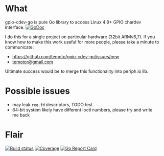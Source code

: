 # What

gpio-cdev-go is pure Go library to access Linux 4.8+ GPIO chardev interface. [![GoDoc](https://godoc.org/github.com/temoto/gpio-cdev-go?status.svg)](https://godoc.org/github.com/temoto/gpio-cdev-go)

I do this for a single project on particular hardware (32bit ARMv6,7).
If you know how to make this work useful for more people, please take a minute to communicate:
- https://github.com/temoto/gpio-cdev-go/issues/new
- temotor@gmail.com

Ultimate success would be to merge this functionality into periph.io lib.


# Possible issues

- may leak `req.fd` descriptors, TODO test
- 64-bit system likely have different ioctl numbers, please try and write me back


# Flair

[![Build status](https://travis-ci.org/temoto/gpio-cdev-go.svg?branch=master)](https://travis-ci.org/temoto/gpio-cdev-go)
[![Coverage](https://codecov.io/gh/temoto/gpio-cdev-go/branch/master/graph/badge.svg)](https://codecov.io/gh/temoto/gpio-cdev-go)
[![Go Report Card](https://goreportcard.com/badge/github.com/temoto/gpio-cdev-go)](https://goreportcard.com/report/github.com/temoto/gpio-cdev-go)
